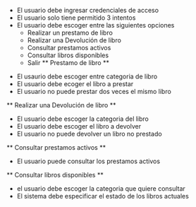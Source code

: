 * El usuario debe ingresar credenciales de acceso
* El usuario solo tiene permitido 3 intentos
* El usuario debe escoger entre las siguientes opciones
  - Realizar un prestamo de libro
  - Realizar una Devolución de libro
  - Consultar prestamos activos
  - Consultar libros disponibles
  - Salir
** Prestamo de libro **
- El usaurio debe escoger entre categoria de libro
- El usuario debe ecoger el libro a prestar
- El usuario no puede prestar dos veces el mismo libro

** Realizar una Devolución de libro **
- El usuario debe escoger la categoria del libro
- El usuario debe escoger el libro a devolver
- El usuario no puede devolver un libro no prestado

** Consultar prestamos activos **
- El usuario puede consultar los prestamos activos

** Consultar libros disponibles **
- el usuario debe escoger la categoria que quiere consultar
- El sistema debe especificar el estado de los libros actuales